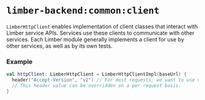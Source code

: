 # `limber-backend:common:client`

`LimberHttpClient` enables implementation of client classes
that interact with Limber service APIs.
Services use these clients to communicate with other services.
Each Limber module generally implements a client for use by other services,
as well as by its own tests.

### Example

```kotlin
val httpClient: LimberHttpClient = LimberHttpClientImpl(baseUrl) {
  header("Accept-Version", "v2") // For most requests, we want to use v2 of the API.
  // This header value can be overridden on a per-request basis.
}
```
